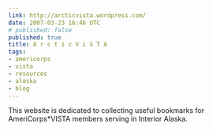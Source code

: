 ```yaml
---
link: http://arcticvista.wordpress.com/
date: 2007-03-23 16:46 UTC
# published: false
published: true
title: A r c t i c V i S T A
tags:
- americorps
- vista
- resources
- alaska
- blog
---
```


This website is dedicated to collecting useful bookmarks for AmeriCorps*VISTA members serving in Interior Alaska.
